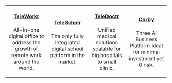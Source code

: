 |   |   |   |   |
|:----------:|:----------:|:----------:|:----------:|
|<a href="/products/teleworkr"><h4>TeleWorkr</h4></a><p>All-in-one digital office to address the growth of remote work around the world.</p>| <a href="/products/telescholr"><h4>TeleScholr</h4></a> <p>The only fully integrated digital school platform in the market.</p> | <a href="/products/teledoctr"><h4>TeleDoctr</h4></a> <p>Unified medical solutions scalable for big hospitals to small clinic.</p> | <a href="/products/corby"><h4>Corby</h4></a> <p>Three AI Business Platform ideal for minimal investment yet 0 risk.</p> |